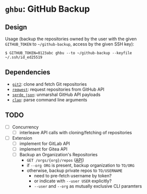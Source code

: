 # `ghbu`: GitHub Backup

## Design

Usage (backup the repositories owned by the user with the given `GITHUB_TOKEN`
to `~/github-backup`, access by the given SSH key): 

    $ GITHUB_TOKEN=0123abc ghbu --to ~/github-backup --keyfile ~/.ssh/id_ed25519

## Dependencies

- [`git2`](https://docs.rs/git2/latest/git2/): clone and fetch Git repositories
- [`reqwest`](https://crates.io/crates/reqwest): request repositories from GitHub API
- [`serde_json`](https://crates.io/crates/serde_json): unmarshal GitHub API payloads
- [`clap`](https://crates.io/crates/clap): parse command line arguments

## TODO

- [ ] Concurrency
    - [ ] interleave API calls with cloning/fetching of repositories
- [ ] Extension
    - [ ] implement for GitLab API
    - [ ] implement for Gitea API
    - [ ] Backup an Organization's Repositories
        - `GET /orgs/{org}/repos` ([API](https://docs.github.com/en/rest/repos/repos?apiVersion=2022-11-28#list-organization-repositories))
        - if `--org ORG` is present, backup organization to `TO/ORG`
        - otherwise, backup private repos to `TO/USERNAME`
            - need to pre-fetch username by token?
            - or indicate with `--user USER` explicitly?
            - `--user` and `--org` as mutually exclusive CLI paramters
